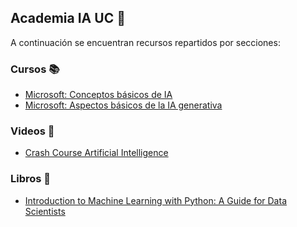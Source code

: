 ## Academia IA UC 🤖
A continuación se encuentran recursos repartidos por secciones:

### Cursos 📚
- [Microsoft: Conceptos básicos de IA](https://learn.microsoft.com/es-es/training/modules/get-started-ai-fundamentals/)
- [Microsoft: Aspectos básicos de la IA generativa](https://learn.microsoft.com/es-es/training/modules/fundamentals-generative-ai/)

### Videos 🎥
- [Crash Course Artificial Intelligence](https://www.youtube.com/playlist?list=PL8dPuuaLjXtO65LeD2p4_Sb5XQ51par_b)

### Libros 📖
- [Introduction to Machine Learning with Python: A Guide for Data Scientists](https://books.google.cl/books/about/Introduction_to_Machine_Learning_with_Py.html?id=vbQlDQAAQBAJ&source=kp_book_description&redir_esc=y)
